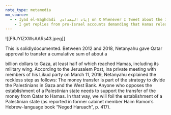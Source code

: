 ```yaml
---
note_type: metamedia
mm_source:
  - - İyad el-Baghdadi  إياد البغدادي on X Whenever I tweet about the immense suffering being inflicted on Gaza
    - I get replies from pro-Israel accounts demanding that Hamas release the hostages. Here's a quick rundown of what's happen.md
---
```


![[F9JYIZXWsAARs43.jpeg]]

This is solidlydocumented. Between 2012 and 2018, Netanyahu
gave Qatar approval to transfer a cumulative sum of about a

billion dollars to Gaza, at least half of which reached Hamas,
including its military wing. According to the Jerusalem Post, ina
private meeting with members of his Likud party on March 11,
2019, Netanyahu explained the reckless step as follows: The
money transfer is part of the strategy to divide the Palestinians in
Gaza and the West Bank. Anyone who opposes the establishment
of a Palestinian state needs to support the transfer of the money
from Qatar to Hamas. In that way, we will foil the establishment
of a Palestinian state (as reported in former cabinet member Haim
Ramon’s Hebrew-language book “Neged Haruach”, p. 417).

